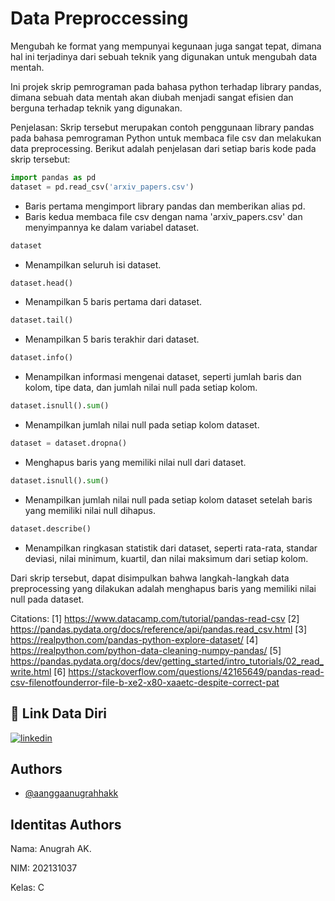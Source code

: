 
# Data Preproccessing

Mengubah ke format yang mempunyai kegunaan juga sangat tepat, dimana hal ini terjadinya dari sebuah teknik yang digunakan untuk mengubah data mentah.

Ini projek skrip pemrograman pada bahasa python terhadap library pandas, dimana sebuah data mentah akan diubah menjadi sangat efisien dan berguna terhadap teknik yang digunakan.

Penjelasan:
Skrip tersebut merupakan contoh penggunaan library pandas pada bahasa pemrograman Python untuk membaca file csv dan melakukan data preprocessing. Berikut adalah penjelasan dari setiap baris kode pada skrip tersebut:

```python
import pandas as pd
dataset = pd.read_csv('arxiv_papers.csv')
```
- Baris pertama mengimport library pandas dan memberikan alias pd.
- Baris kedua membaca file csv dengan nama 'arxiv_papers.csv' dan menyimpannya ke dalam variabel dataset.

```python
dataset
```
- Menampilkan seluruh isi dataset.

```python
dataset.head()
```
- Menampilkan 5 baris pertama dari dataset.

```python
dataset.tail()
```
- Menampilkan 5 baris terakhir dari dataset.

```python
dataset.info()
```
- Menampilkan informasi mengenai dataset, seperti jumlah baris dan kolom, tipe data, dan jumlah nilai null pada setiap kolom.

```python
dataset.isnull().sum()
```
- Menampilkan jumlah nilai null pada setiap kolom dataset.

```python
dataset = dataset.dropna()
```
- Menghapus baris yang memiliki nilai null dari dataset.

```python
dataset.isnull().sum()
```
- Menampilkan jumlah nilai null pada setiap kolom dataset setelah baris yang memiliki nilai null dihapus.

```python
dataset.describe()
```
- Menampilkan ringkasan statistik dari dataset, seperti rata-rata, standar deviasi, nilai minimum, kuartil, dan nilai maksimum dari setiap kolom.

Dari skrip tersebut, dapat disimpulkan bahwa langkah-langkah data preprocessing yang dilakukan adalah menghapus baris yang memiliki nilai null pada dataset.

Citations:
[1] https://www.datacamp.com/tutorial/pandas-read-csv
[2] https://pandas.pydata.org/docs/reference/api/pandas.read_csv.html
[3] https://realpython.com/pandas-python-explore-dataset/
[4] https://realpython.com/python-data-cleaning-numpy-pandas/
[5] https://pandas.pydata.org/docs/dev/getting_started/intro_tutorials/02_read_write.html
[6] https://stackoverflow.com/questions/42165649/pandas-read-csv-filenotfounderror-file-b-xe2-x80-xaaetc-despite-correct-pat


## 🔗 Link Data Diri
[![linkedin](https://img.shields.io/badge/linkedin-0A66C2?style=for-the-badge&logo=linkedin&logoColor=white)](https://www.linkedin.com/in/anugrahak)


## Authors

- [@aanggaanugrahhakk](https://github.com/aanggaanugrahhakk)


## Identitas Authors

Nama: Anugrah AK.

NIM: 202131037

Kelas: C
